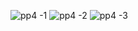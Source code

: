 ![pp4 -1](https://user-images.githubusercontent.com/57767891/199280274-f4da0588-d687-4d9d-a674-933b0c70b0e2.jpg)
![pp4 -2](https://user-images.githubusercontent.com/57767891/199280285-25bc0554-bb4a-4bc0-99dd-9d22e22e605d.jpg)
![pp4 -3](https://user-images.githubusercontent.com/57767891/199280286-d24b6a43-ccfd-4b94-b21b-3eaaf6c2a22f.jpg)
